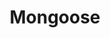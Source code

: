 ---
facebook: https://facebook.com/Cesanta-457367447755484/timeline
git: https://github.com/cesanta/mongoose
linkedin: https://linkedin.com/company/cesanta-software
logohandle: mongoosews
sort: mongoose
title: Mongoose
twitter: https://x.com/CesantaHQ
website: https://mongoose.ws/
---